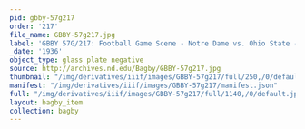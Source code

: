 ```yaml
---
pid: gbby-57g217
order: '217'
file_name: GBBY-57g217.jpg
label: 'GBBY 57G/217: Football Game Scene - Notre Dame vs. Ohio State - 1936'
_date: '1936'
object_type: glass plate negative
source: http://archives.nd.edu/Bagby/GBBY-57g217.jpg
thumbnail: "/img/derivatives/iiif/images/GBBY-57g217/full/250,/0/default.jpg"
manifest: "/img/derivatives/iiif/images/GBBY-57g217/manifest.json"
full: "/img/derivatives/iiif/images/GBBY-57g217/full/1140,/0/default.jpg"
layout: bagby_item
collection: bagby
---
```


